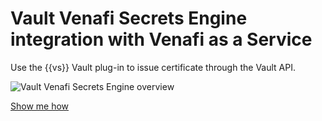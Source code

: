 # Vault Venafi Secrets Engine integration with Venafi as a Service

Use the {{vs}} Vault plug-in to issue certificate through the Vault API.

![Vault Venafi Secrets Engine overview](Hashicorp_vault_flow_diagram.png)

[Show me how](c-Vault-integration.md)